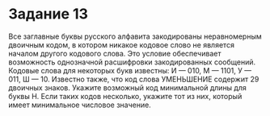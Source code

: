 # Задание 13

Все заглавные буквы русского алфавита закодированы неравномерным двоичным кодом, в котором никакое кодовое слово не 
является началом другого кодового слова. Это условие обеспечивает возможность однозначной расшифровки закодированных сообщений. 
Кодовые слова для некоторых букв известны: И — 010, М — 1101, У — 011, Ш — 10. Известно также, что код слова УМЕНЬШЕНИЕ 
содержит 29 двоичных знаков. Укажите возможный код минимальной длины для буквы Н. Если таких кодов несколько, 
укажите тот из них, который имеет минимальное числовое значение.
